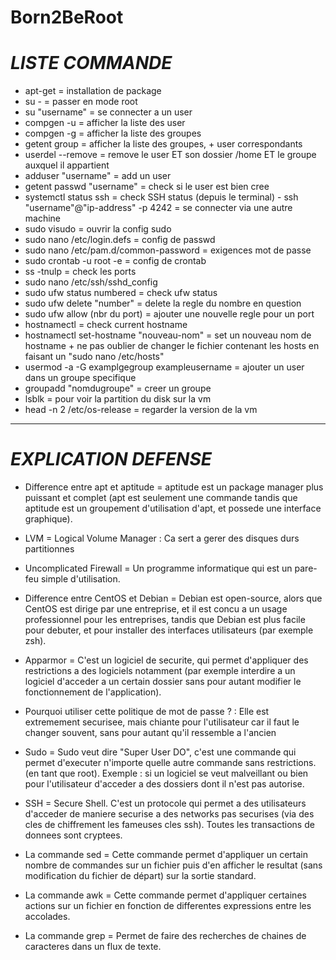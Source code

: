 # Born2BeRoot

# *LISTE COMMANDE*

- apt-get = installation de package
- su - = passer en mode root 
- su "username" = se connecter a un user
- compgen -u = afficher la liste des user
- compgen -g = afficher la liste des groupes
- getent group = afficher la liste des groupes, + user correspondants
- userdel --remove = remove le user ET son dossier /home ET le groupe auxquel il appartient 
- adduser "username" = add un user
- getent passwd "username" = check si le user est bien cree
- systemctl status ssh = check SSH status
(depuis le terminal) - ssh "username"@"ip-address" -p 4242 = se connecter via une autre machine
- sudo visudo = ouvrir la config sudo
- sudo nano /etc/login.defs = config de passwd
- sudo nano /etc/pam.d/common-password = exigences mot de passe
- sudo crontab -u root -e = config de crontab
- ss -tnulp = check les ports
- sudo nano /etc/ssh/sshd_config
- sudo ufw status numbered = check ufw status
- sudo ufw delete "number" = delete la regle du nombre en question
- sudo ufw allow (nbr du port) = ajouter une nouvelle regle pour un port 
- hostnamectl = check current hostname
- hostnamectl set-hostname "nouveau-nom" = set un nouveau nom de hostname + ne pas oublier de changer le fichier contenant les hosts en faisant un "sudo nano /etc/hosts"
- usermod -a -G examplgegroup exampleusername = ajouter un user dans un groupe specifique
- groupadd "nomdugroupe" = creer un groupe
- lsblk = pour voir la partition du disk sur la vm
- head -n 2 /etc/os-release = regarder la version de la vm


---------------

# *EXPLICATION DEFENSE*

- Difference entre apt et aptitude = aptitude est un package manager plus puissant et complet (apt est seulement une commande tandis que aptitude est un groupement d'utilisation d'apt, et possede une interface graphique).

- LVM = Logical Volume Manager : Ca sert a gerer des disques durs partitionnes 

- Uncomplicated Firewall = Un programme informatique qui est un pare-feu simple d'utilisation.

- Difference entre CentOS et Debian = Debian est open-source, alors que CentOS est dirige par une entreprise, et il est concu a un usage professionnel pour les entreprises, tandis que Debian est plus facile pour debuter, et pour installer des interfaces utilisateurs (par exemple zsh).

- Apparmor = C'est un logiciel de securite, qui permet d'appliquer des restrictions a des logiciels notamment (par exemple interdire a un logiciel d'acceder a un certain dossier sans pour autant modifier le fonctionnement de l'application).

- Pourquoi utiliser cette politique de mot de passe ? : Elle est extremement securisee, mais chiante pour l'utilisateur car il faut le changer souvent, sans pour autant qu'il ressemble a l'ancien

- Sudo = Sudo veut dire "Super User DO", c'est une commande qui permet d'executer n'importe quelle autre commande sans restrictions. (en tant que root).
Exemple : si un logiciel se veut malveillant ou bien pour l'utilisateur d'acceder a des dossiers dont il n'est pas autorise.

- SSH = Secure Shell. C'est un protocole qui permet a des utilisateurs d'acceder de maniere securise a des networks pas securises (via des cles de chiffrement les fameuses cles ssh). Toutes les transactions de donnees sont cryptees.

- La commande sed = Cette commande permet d'appliquer un certain nombre de commandes sur un fichier puis d'en afficher le resultat (sans modification du fichier de départ) sur la sortie standard.

- La commande awk = Cette commande permet d'appliquer certaines actions sur un fichier en fonction de differentes expressions entre les accolades.

- La commande grep = Permet de faire des recherches de chaines de caracteres dans un flux de texte.

